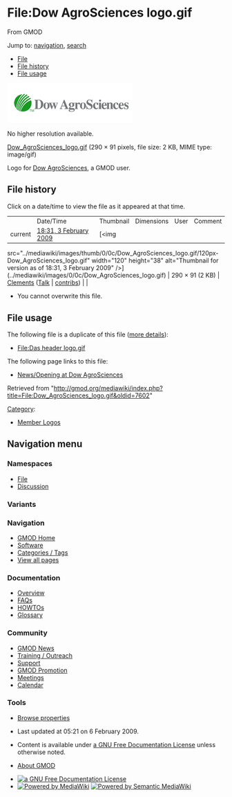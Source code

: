 <div id="mw-page-base" class="noprint">

</div>

<div id="mw-head-base" class="noprint">

</div>

<div id="content" class="mw-body" role="main">

<span id="top"></span>

<div id="mw-js-message" style="display:none;">

</div>



# <span dir="auto">File:Dow AgroSciences logo.gif</span>

<div id="bodyContent">

<div id="siteSub">

From GMOD

</div>

<div id="contentSub">

</div>

<div id="jump-to-nav" class="mw-jump">

Jump to: [navigation](#mw-navigation), [search](#p-search)

</div>

<div id="mw-content-text">

- [File](#file)
- [File history](#filehistory)
- [File usage](#filelinks)

<div id="file" class="fullImageLink">

[<img src="../mediawiki/images/0/0c/Dow_AgroSciences_logo.gif"
width="290" height="91" alt="File:Dow AgroSciences logo.gif" />](../mediawiki/images/0/0c/Dow_AgroSciences_logo.gif)

<div class="mw-filepage-resolutioninfo">

No higher resolution available.

</div>

</div>

<div class="fullMedia">

<a href="../mediawiki/images/0/0c/Dow_AgroSciences_logo.gif"
class="internal"
title="Dow AgroSciences logo.gif">Dow_AgroSciences_logo.gif</a>
‎<span class="fileInfo">(290 × 91 pixels, file size: 2 KB, MIME type:
image/gif)</span>

</div>

<div id="mw-imagepage-content" class="mw-content-ltr" lang="en"
dir="ltr">

Logo for <a href="http://www.dowagro.com/" class="external text"
rel="nofollow">Dow AgroSciences</a>, a GMOD user.

</div>

## File history

<div id="mw-imagepage-section-filehistory">

Click on a date/time to view the file as it appeared at that time.

|  |  |  |  |  |  |
|----|----|----|----|----|----|
|  | Date/Time | Thumbnail | Dimensions | User | Comment |
| current | [18:31, 3 February 2009](../mediawiki/images/0/0c/Dow_AgroSciences_logo.gif) | [<img
src="../mediawiki/images/thumb/0/0c/Dow_AgroSciences_logo.gif/120px-Dow_AgroSciences_logo.gif"
width="120" height="38"
alt="Thumbnail for version as of 18:31, 3 February 2009" />](../mediawiki/images/0/0c/Dow_AgroSciences_logo.gif) | 290 × 91 <span style="white-space: nowrap;">(2 KB)</span> | <a href="User:Clements" class="mw-userlink"
title="User:Clements">Clements</a> <span style="white-space: nowrap;"> <span class="mw-usertoollinks">(<a
href="http://gmod.org/mediawiki/index.php?title=User_talk:Clements&amp;action=edit&amp;redlink=1"
class="new" title="User talk:Clements (page does not exist)">Talk</a> \| [contribs](Special:Contributions/Clements "Special:Contributions/Clements"))</span></span> |  |

</div>

- <span id="mw-imagepage-upload-disallowed">You cannot overwrite this
  file.</span>

## File usage

<div id="mw-imagepage-section-duplicates">

The following file is a duplicate of this file ([more
details](Special:FileDuplicateSearch/Dow_AgroSciences_logo.gif "Special:FileDuplicateSearch/Dow AgroSciences logo.gif")):

- [File:Das header
  logo.gif](File:Das_header_logo.gif "File:Das header logo.gif")

</div>

<div id="mw-imagepage-section-linkstoimage">

The following page links to this file:

- [News/Opening at Dow
  AgroSciences](News/Opening_at_Dow_AgroSciences "News/Opening at Dow AgroSciences")

</div>

</div>

<div class="printfooter">

Retrieved from
"<http://gmod.org/mediawiki/index.php?title=File:Dow_AgroSciences_logo.gif&oldid=7602>"

</div>

<div id="catlinks" class="catlinks">

<div id="mw-normal-catlinks" class="mw-normal-catlinks">

[Category](Special:Categories "Special:Categories"):

- [Member Logos](Category:Member_Logos "Category:Member Logos")

</div>

</div>

<div class="visualClear">

</div>

</div>

</div>

<div id="mw-navigation">

## Navigation menu

<div id="mw-head">



<div id="left-navigation">

<div id="p-namespaces" class="vectorTabs" role="navigation"
aria-labelledby="p-namespaces-label">

### Namespaces

- <span id="ca-nstab-image"><a href="File:Dow_AgroSciences_logo.gif" accesskey="c"
  title="View the file page [c]">File</a></span>
- <span id="ca-talk"><a
  href="http://gmod.org/mediawiki/index.php?title=File_talk:Dow_AgroSciences_logo.gif&amp;action=edit&amp;redlink=1"
  accesskey="t"
  title="Discussion about the content page [t]">Discussion</a></span>

</div>

<div id="p-variants" class="vectorMenu emptyPortlet" role="navigation"
aria-labelledby="p-variants-label">

### 

### Variants[](#)

<div class="menu">

</div>

</div>

</div>

<div id="right-navigation">





</div>



</div>

</div>

</div>

<div id="mw-panel">

<div id="p-logo" role="banner">

<a href="Main_Page"
style="background-image: url(../images/GMOD-cogs.png);"
title="Visit the main page"></a>

</div>

<div id="p-Navigation" class="portal" role="navigation"
aria-labelledby="p-Navigation-label">

### Navigation

<div class="body">

- <span id="n-GMOD-Home">[GMOD Home](Main_Page)</span>
- <span id="n-Software">[Software](GMOD_Components)</span>
- <span id="n-Categories-.2F-Tags">[Categories /
  Tags](Categories)</span>
- <span id="n-View-all-pages">[View all pages](Special:AllPages)</span>

</div>

</div>

<div id="p-Documentation" class="portal" role="navigation"
aria-labelledby="p-Documentation-label">

### Documentation

<div class="body">

- <span id="n-Overview">[Overview](Overview)</span>
- <span id="n-FAQs">[FAQs](Category:FAQ)</span>
- <span id="n-HOWTOs">[HOWTOs](Category:HOWTO)</span>
- <span id="n-Glossary">[Glossary](Glossary)</span>

</div>

</div>

<div id="p-Community" class="portal" role="navigation"
aria-labelledby="p-Community-label">

### Community

<div class="body">

- <span id="n-GMOD-News">[GMOD News](GMOD_News)</span>
- <span id="n-Training-.2F-Outreach">[Training /
  Outreach](Training_and_Outreach)</span>
- <span id="n-Support">[Support](Support)</span>
- <span id="n-GMOD-Promotion">[GMOD Promotion](GMOD_Promotion)</span>
- <span id="n-Meetings">[Meetings](Meetings)</span>
- <span id="n-Calendar">[Calendar](Calendar)</span>

</div>

</div>

<div id="p-tb" class="portal" role="navigation"
aria-labelledby="p-tb-label">

### Tools

<div class="body">


- <span id="t-smwbrowselink"><a href="Special:Browse/File:Dow_AgroSciences_logo.gif"
  rel="smw-browse">Browse properties</a></span>

</div>

</div>

</div>

</div>

<div id="footer" role="contentinfo">

- <span id="footer-info-lastmod">Last updated at 05:21 on 6 February
  2009.</span>
<!-- - <span id="footer-info-viewcount">1,706 page views.</span> -->
- <span id="footer-info-copyright">Content is available under
  <a href="http://www.gnu.org/licenses/fdl-1.3.html" class="external"
  rel="nofollow">a GNU Free Documentation License</a> unless otherwise
  noted.</span>

<!-- -->

- <span id="footer-places-about">[About
  GMOD](GMOD:About "GMOD:About")</span>

<!-- -->

- <span id="footer-copyrightico">[<img src="http://www.gnu.org/graphics/gfdl-logo-small.png" width="88"
  height="31" alt="a GNU Free Documentation License" />](http://www.gnu.org/licenses/fdl-1.3.html)</span>
- <span id="footer-poweredbyico">[<img
  src="../mediawiki/skins/common/images/poweredby_mediawiki_88x31.png"
  width="88" height="31" alt="Powered by MediaWiki" />](http://www.mediawiki.org/)
  [<img
  src="../mediawiki/extensions/SemanticMediaWiki/resources/images/smw_button.png"
  width="88" height="31" alt="Powered by Semantic MediaWiki" />](https://www.semantic-mediawiki.org/wiki/Semantic_MediaWiki)</span>

<div style="clear:both">

</div>

</div>
